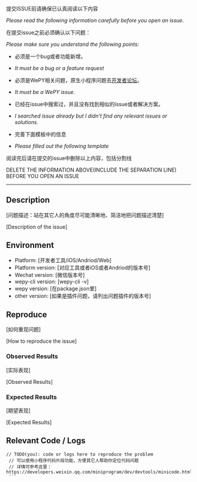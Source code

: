提交ISSUE前请确保已认真阅读以下内容

*Please read the following information carefully before you open an issue.*


在提交issue之前必须确认以下问题：

*Please make sure you understand the following points:*


* 必须是一个bug或者功能新增。

* *It must be a bug or a feature request*


* 必须是WePY相关问题，原生小程序问题去[开发者论坛](https://developers.weixin.qq.com/)。

* *It must be a WePY issue.*


* 已经在issue中搜索过，并且没有找到相似的issue或者解决方案。

* *I searched issue already but I didn't find any relevant issues or solutions.*


* 完善下面模板中的信息

* *Please filled out the following template*



阅读完后请在提交的issue中删除以上内容，包括分割线

DELETE THE INFORMATION ABOVE(INCLUDE THE SEPARATION LINE) BEFORE YOU OPEN AN ISSUE

------------------------
## Description

  [问题描述：站在其它人的角度尽可能清晰地、简洁地把问题描述清楚]
  
  [Description of the issue]

## Environment

  * Platform: [开发者工具/iOS/Andriod/Web]
  * Platform version: [对应工具或者iOS或者Andriod的版本号]
  * Wechat version: [微信版本号]
  * wepy-cli version: [wepy-cli -v]
  * wepy version: [在package.json里]
  * other version: [如果是插件问题，请列出问题插件的版本号]
  
## Reproduce

  [如何重现问题]
  
  [How to reproduce the issue]

### Observed Results

  [实际表现]
  
  [Observed Results]
  
### Expected Results

  [期望表现]
  
  [Expected Results]
  

## Relevant Code / Logs

  ```
  // TODO(you): code or logs here to reproduce the problem
  // 可以使用小程序代码片段功能，方便其它人帮助你定位代码问题
  // 详情可参考这里：https://developers.weixin.qq.com/miniprogram/dev/devtools/minicode.html
  ```
